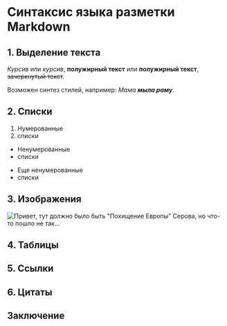 # Синтаксис языка разметки Markdown

## 1. Выделение текста

*Курсив* или _курсив_, 
**полужирный текст** или __полужирный текст__,
~~зачеркнутый текст~~.

Возможен синтез стилей, например: _Мама **мыла раму**_.

## 2. Списки

 1. Нумерованные
 2. списки

 * Ненумерованные
 * списки

 + Еще ненумерованные
 + списки

## 3. Изображения

![Привет, тут должно было быть "Похищение Европы" Серова, но что-то пошло не так...](Europe_serov.jpg)

## 4. Таблицы



## 5. Cсылки



## 6. Цитаты

## Заключение